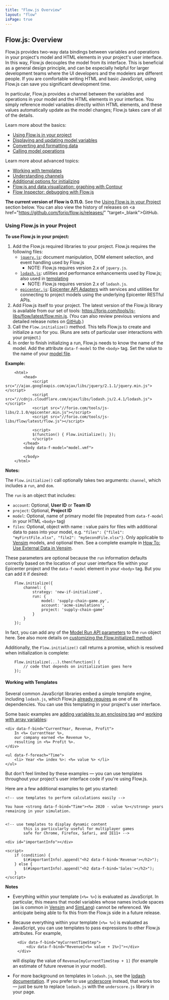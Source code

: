 ```yaml
---
title: "Flow.js Overview"
layout: "flow"
isPage: true
---
```


## Flow.js: Overview

Flow.js provides two-way data bindings between variables and operations in your project's model and HTML elements in your project's user interface. In this way, Flow.js decouples the model from its interface. This is beneficial as a general design principle, and can be especially helpful for larger development teams where the UI developers and the modelers are different people. If you are comfortable writing HTML and basic JavaScript, using Flow.js can save you significant development time.

In particular, Flow.js provides a channel between the variables and operations in your model and the HTML elements in your interface. You simply reference model variables directly within HTML elements, and these values automatically update as the model changes; Flow.js takes care of all of the details.


Learn more about the basics:

* [Using Flow.js in your project](#using_in_project)
* [Displaying and updating model variables](./attributes-overview/)
* [Converting and formatting data](./converter-overview/)
* [Calling model operations](./operations-overview/)

Learn more about advanced topics:

* [Working with templates](#templates)
* [Understanding channels](./channel-overview/)
* [Additional options for initializing](./generated/flow-js/)
* [Flow.js and data visualization: graphing with Contour](./graphing-overview/)
* [Flow Inspector: debugging with Flow.js](./inspector-overview/)

**The current version of Flow is 0.11.0.** See the [Using Flow.js in your Project](#using_in_project) section below. You can also view the history of releases on <a href="https://github.com/forio/flow.js/releases/" "target=_blank">GitHub</a>.


<a name="using_in_project"></a>
### Using Flow.js in your Project

**To use Flow.js in your project:**

1. Add the Flow.js required libraries to your project. Flow.js requires the following files:
	* [`jquery.js`](http://jquery.com): document manipulation, DOM element selection, and event handling used by Flow.js
		* NOTE: Flow.js requires version 2.x of `jquery.js`.
	* [`lodash.js`](http://lodash.com): utilities and performance enhancements used by Flow.js; also used in [templating](#templates)
		* NOTE: Flow.js requires version 2.x of `lodash.js`.
	* [`epicenter.js`](https://forio.com/tools/js-libs/2.1.0/epicenter.min.js): [Epicenter API Adapters](../api_adapters/) with services and utilities for connecting to project models using the underlying Epicenter RESTful APIs.
2. Add Flow.js itself to your project. The latest version of the Flow.js library is available from our set of tools: <a href="https://forio.com/tools/js-libs/flow/latest/flow.min.js" target="_blank">https://forio.com/tools/js-libs/flow/latest/flow.min.js</a>. (You can also review previous versions and detailed release notes on <a href="https://github.com/forio/flow.js/releases" target="_blank">GitHub</a>.)
3. Call the `Flow.initialize()` method. This tells Flow.js to create and initialize a run for you. (Runs are sets of particular user interactions with your project.)
4. In order to finish initializing a run, Flow.js needs to know the name of the model. Add the attribute `data-f-model` to the `<body>` tag. Set the value to the name of your [model file](../writing_your_model/).

**Example:**

		<html>
			<head>
				<script src="//ajax.googleapis.com/ajax/libs/jquery/2.1.1/jquery.min.js"></script>
				<script src="//cdnjs.cloudflare.com/ajax/libs/lodash.js/2.4.1/lodash.js"></script>
				<script src="//forio.com/tools/js-libs/2.1.0/epicenter.min.js"></script>
				<script src="//forio.com/tools/js-libs/flow/latest/flow.js"></script>
				
				<script>
				$(function() { Flow.initialize(); });
				</script>
			</head>
			<body data-f-model="model.vmf">

			</body>
		</html>


**Notes:**

The `Flow.initialize()` call optionally takes two arguments: `channel`, which includes a `run`, and `dom`.

The `run` is an object that includes:
	
* `account`: Optional, **User ID** or **Team ID**
* `project`: Optional, **Project ID**
* `model`: Optional, name of primary model file (repeated from `data-f-model` in your HTML `<body>` tag)
* `files`: Optional, object with name : value pairs for files with additional data to pass into your model, e.g. `"files": {"file1": "myFirstFile.xlsx", "file2": "mySecondFile.xlsx"}`. Only applicable to [Vensim](../model_code/vensim/) models, and optional then. See a complete example in [How To: Use External Data in Vensim](../model_code/vensim/vensim_example_xls/).

These parameters are optional because the `run` information defaults correctly based on the location of your user interface file within your Epicenter project and the `data-f-model` element in your `<body>` tag. But you can add it if desired: 

		Flow.initialize({
			channel: {
				strategy: 'new-if-initialized',
				run: {
					model: 'supply-chain-game.py',
					account: 'acme-simulations',
					project: 'supply-chain-game'
				}
			}
		});
	
In fact, you can add any of the [Model Run API parameters](../rest_apis/other_apis/model_apis/run/) to the `run` object here. See also more details on [customizing the Flow.initialize() method](./generated/flow-js/).

Additionally, the `Flow.initialize()` call returns a promise, which is resolved when initialization is complete:

		Flow.initialize(...).then(function() {
			// code that depends on initialization goes here
		});


<a name="templates"></a>
#### Working with Templates

Several common JavaScript libraries embed a simple template engine, including `lodash.js`, which Flow.js [already requires](#using_in_project) as one of its dependencies. You can use this templating in your project's user interface.

Some basic examples are [adding variables to an enclosing tag](./generated/dom/attributes/binds/default-bind-attr/) and [working with array variables](./generated/dom/attributes/foreach/default-foreach-attr/):

	<div data-f-bind="CurrentYear, Revenue, Profit">
		In <%= CurrentYear %>, 
		our company earned <%= Revenue %>, 
		resulting in <%= Profit %>.
	</div>

	<ul data-f-foreach="Time">
		<li> Year <%= index %>: <%= value %> </li>
	</ul>

But don't feel limited by these examples &mdash; you can use templates throughout your project's user interface code if you're using Flow.js.

Here are a few additional examples to get you started:

	<!-- use templates to perform calculations easily -->
	
	You have <strong data-f-bind="Time"><%= 2020 - value %></strong> years remaining in your simulation.


	<!-- use templates to display dynamic content
			this is particularly useful for multiplayer games
			safe for Chrome, Firefox, Safari, and IE11+ -->
	
	<div id="importantInfo"></div>
	
	<script>
		if (condition) {
			$(#importantInfo).append("<h2 data-f-bind='Revenue'></h2>");
		} else {
			$(#importantInfo).append("<h2 data-f-bind='Sales'></h2>");
		}
	</script>

**Notes**

* Everything within your template (`<%= %>`) is evaluated as JavaScript. In particular, this means that model variables whose names include spaces (as is common in [Vensim](../model_code/vensim/) and [SimLang](../model_code/forio_simlang/)) cannot be referenced. We anticipate being able to fix this from the Flow.js side in a future release.

* Because everything within your template (`<%= %>`) is evaluated as JavaScript, you can use templates to pass expressions to other Flow.js attributes. For example, 

		<div data-f-bind="myCurrentTimeStep">
    		<div data-f-bind="Revenue[<%= value + 1%>]"></div>
		</div>

	will display the value of `Revenue[myCurrentTimeStep + 1]` (for example an estimate of future revenue in your model).

* For more background on templates in `lodash.js`, see the <a href="https://lodash.com/docs#template" target="_blank">lodash documentation</a>. If you prefer to use <a href="http://underscorejs.org/#template" target="_blank">underscore</a> instead, that works too &mdash; just be sure to replace `lodash.js` with the `underscore.js` library in your page.
